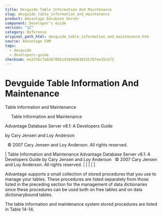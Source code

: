 ```yaml
---
title: Devguide Table Information And Maintenance
slug: devguide_table_information_and_maintenance
product: Advantage Database Server
component: Developer’s Guide
version: "12"
category: Reference
original_path_html: devguide_table_information_and_maintenance.htm
source: Advantage CHM
tags:
  - devguide
  - developers-guide
checksum: ee2336c7a026700b1d3699483b52b787ee35cb73
---
```


# Devguide Table Information And Maintenance

Table Information and Maintenance

     Table Information and Maintenance

Advantage Database Server v8.1: A Developers Guide

by Cary Jensen and Loy Anderson

  © 2007 Cary Jensen and Loy Anderson. All rights reserved.

| Table Information and Maintenance  Advantage Database Server v8.1: A Developers Guide  by Cary Jensen and Loy Anderson    © 2007 Cary Jensen and Loy Anderson. All rights reserved. |  |  |  |  |

Advantage supports a small collection of stored procedures that you use to manage your tables. These procedures are listed separately from those listed in the preceding section for the management of data dictionaries since these procedures can be used both on free tables and on data dictionarybound tables.

The table information and maintenance system stored procedures are listed in Table 14-14.
